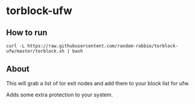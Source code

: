 # torblock-ufw


How to run
----------


```
curl -L https://raw.githubusercontent.com/random-robbie/torblock-ufw/master/torblock.sh | bash
```




About
--------

This will grab a list of tor exit nodes and add them to your block list for ufw.

Adds some extra protection to your system.
